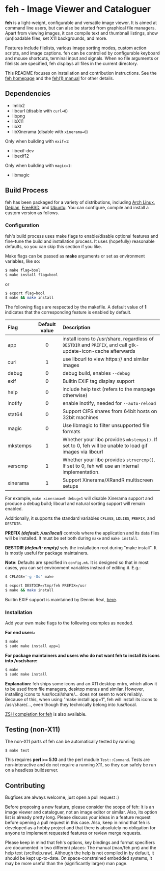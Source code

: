 # feh - Image Viewer and Cataloguer

**feh** is a light-weight, configurable and versatile image viewer.
It is aimed at command line users, but can also be started from graphical file
managers. Apart from viewing images, it can compile text and thumbnail
listings, show (un)loadable files, set X11 backgrounds, and more.

Features include filelists, various image sorting modes, custom action scripts,
and image captions. feh can be controlled by configurable keyboard and mouse
shortcuts, terminal input and signals.  When no file arguments or filelists are
specified, feh displays all files in the current directory.

This README focuses on installation and contribution instructions.  See the
[feh homepage](https://feh.finalrewind.org/) and the
[feh(1) manual](https://man.finalrewind.org/1/feh/) for other details.

## Dependencies

 * Imlib2
 * libcurl (disable with `curl=0`)
 * libpng
 * libX11
 * libXt
 * libXinerama (disable with `xinerama=0`)

Only when building with `exif=1`:

 * libexif-dev
 * libexif12

Only when building with `magic=1`:

 * libmagic

## Build Process

feh has been packaged for a variety of distributions, including
[Arch Linux](https://archlinux.org/packages/extra/x86_64/feh/),
[Debian](https://packages.debian.org/search?keywords=feh&exact=1),
[FreeBSD](https://www.freshports.org/graphics/feh), and
[Ubuntu](https://packages.ubuntu.com/search?keywords=feh&exact=1).
You can configure, compile and install a custom version as follows.

### Configuration

feh's build process uses make flags to enable/disable optional features and
fine-tune the build and installation process. It uses (hopefully) reasonable
defaults, so you can skip this section if you like.

Make flags can be passed as **make** arguments or set as environment variables,
like so:

```bash
$ make flag=bool
$ make install flag=bool
```
or
```bash
$ export flag=bool
$ make && make install
```

The following flags are respected by the makefile. A default value of **1**
indicates that the corresponding feature is enabled by default.

| Flag | Default value | Description |
| :--- | :---: | :--- |
| app  | 0 | install icons to /usr/share, regardless of `DESTDIR` and `PREFIX`, and call gtk-update-icon-cache afterwards |
| curl | 1 | use libcurl to view https:// and similar images |
| debug | 0 | debug build, enables `--debug` |
| exif | 0 | Builtin EXIF tag display support |
| help | 0 | include help text (refers to the manpage otherwise) |
| inotify | 0 | enable inotify, needed for `--auto-reload` |
| stat64 | 0 | Support CIFS shares from 64bit hosts on 32bit machines |
| magic | 0 | Use libmagic to filter unsupported file formats |
| mkstemps | 1 | Whether your libc provides `mkstemps()`. If set to 0, feh will be unable to load gif images via libcurl |
| verscmp | 1 | Whether your libc provides `strvercmp()`. If set to 0, feh will use an internal implementation. |
| xinerama | 1 | Support Xinerama/XRandR multiscreen setups |

For example, `make xinerama=0 debug=1` will disable Xinerama support and
produce a debug build; libcurl and natural sorting support will remain enabled.

Additionally, it supports the standard variables `CFLAGS`, `LDLIBS`, `PREFIX`,
and `DESTDIR`.

**PREFIX _(default: /usr/local)_** controls where the application and its data files
will be installed. It must be set both during `make` and `make install`.

**DESTDIR _(default: empty)_** sets the installation root during "make install". It
is mostly useful for package maintainers.

**Note:** Defaults are specified in `config.mk`. It is designed so that in most
cases, you can set environment variables instead of editing it. E.g.:

```bash
$ CFLAGS='-g -Os' make
```
```bash
$ export DESTDIR=/tmp/feh PREFIX=/usr
$ make && make install
```

Builtin EXIF support is maintained by Dennis Real, [here](https://github.com/reald/feh).

### Installation

Add your own make flags to the following examples as needed.

**For end users:**
```bash
$ make
$ sudo make install app=1
```

**For package maintainers and users who do not want feh to install its
icons into /usr/share:**
```bash
$ make
$ sudo make install
```

**Explanation:** feh ships some icons and an X11 desktop entry, which allow it to
be used from file managers, desktop menus and similar. However, installing
icons to /usr/local/share/... does not seem to work reliably.
Because of this, when using "make install app=1", feh will install its icons
to /usr/share/..., even though they technically belong into /usr/local.

[ZSH completion for
feh](https://git.finalrewind.org/zsh/plain/etc/completions/_feh) is also
available.

## Testing (non-X11)

The non-X11 parts of feh can be automatically tested by running

```bash
$ make test
```
This requires **perl >= 5.10** and the perl module `Test::Command`. Tests are
non-interactive and do not require a running X11, so they can safely be run on
a headless buildserver.

## Contributing

Bugfixes are always welcome, just open a pull request :)

Before proposing a new feature, please consider the scope of feh: It is an
image viewer and cataloguer, not an image editor or similar. Also, its option
list is already pretty long. Please discuss your ideas in a feature request
before opening a pull request in this case. Also, keep in mind that feh is
developed as a hobby project and that there is absolutely no obligation for
anyone to implement requested features or review merge requests.

Please keep in mind that feh's options, key bindings and format specifiers are
documented in two different places: The manual (man/feh.pre) and the help text
(src/help.raw). Although the help is not compiled in by default, it should be
kept up-to-date. On space-constrained embedded systems, it may be more useful
than the (significantly larger) man page.
